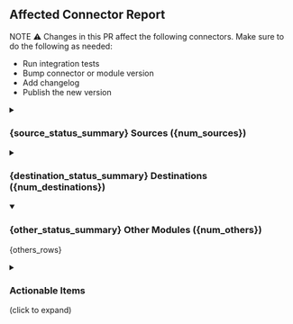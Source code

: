 <!--- this comment is for `report-connectors-dependency.yml` identification, do not remove -->

## Affected Connector Report

NOTE ⚠️ Changes in this PR affect the following connectors. Make sure to do the following as needed:
- Run integration tests
- Bump connector or module version
- Add changelog
- Publish the new version

<details {source_open}>
<summary>

### {source_status_summary} Sources ({num_sources})

</summary>

| Connector | Version | Changelog | Publish |
| --- | :---: | :---: | :---: |
{source_rows}

* See "Actionable Items" below for how to resolve warnings and errors.

</details>

<details {destination_open}>
<summary>

### {destination_status_summary} Destinations ({num_destinations})

</summary>

| Connector | Version | Changelog | Publish |
| --- | :---: | :---: | :---: |
{destination_rows}

* See "Actionable Items" below for how to resolve warnings and errors.

</details>

<details open>
<summary>

### {other_status_summary} Other Modules ({num_others})

</summary>

{others_rows}

</details>

<details>

<summary>

### Actionable Items

(click to expand)

</summary>

| Category | Status | Actionable Item |
| --- | :---: | --- |
| Version | ❌<br/>mismatch | The version of the connector is different from its normal variant. Please bump the version of the connector. |
| | ⚠<br/>doc not found | The connector does not seem to have a documentation file. This can be normal (e.g. basic connector like `source-jdbc` is not published or documented). Please double-check to make sure that it is not a bug. |
| Changelog | ⚠<br/>doc not found | The connector does not seem to have a documentation file. This can be normal (e.g. basic connector like `source-jdbc` is not published or documented). Please double-check to make sure that it is not a bug. |
| | ❌<br/>changelog missing | There is no chnagelog for the current version of the connector. If you are the author of the current version, please add a changelog. |
| Publish | ⚠<br/>not in seed | The connector is not in the seed file (e.g. `source_definitions.yaml`), so its publication status cannot be checked. This can be normal (e.g. some connectors are cloud-specific, and only listed in the cloud seed file). Please double-check to make sure that it is not a bug. |
| | ❌<br/>diff seed version | The connector exists in the seed file, but the latest version is not listed there. This usually means that the latest version is not published. Please use the `/publish` command to publish the latest version. |

</details>
